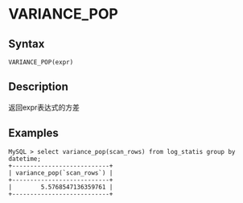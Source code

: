 # VARIANCE_POP

## Syntax

`VARIANCE_POP(expr)`

## Description

返回expr表达式的方差

## Examples
```
MySQL > select variance_pop(scan_rows) from log_statis group by datetime;
+---------------------------+
| variance_pop(`scan_rows`) |
+---------------------------+
|        5.5768547136359761 |
+---------------------------+
```